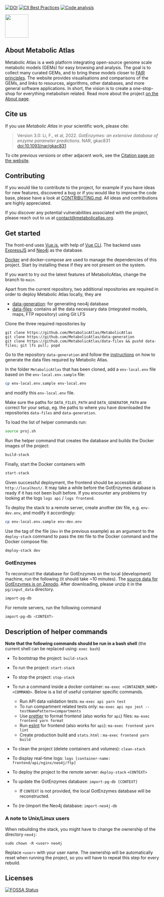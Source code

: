 [![DOI](https://zenodo.org/badge/53664497.svg)](https://zenodo.org/badge/latestdoi/53664497)
[![CII Best Practices](https://bestpractices.coreinfrastructure.org/projects/4276/badge)](https://bestpractices.coreinfrastructure.org/projects/4276)
[![Code 
analysis](https://github.com/MetabolicAtlas/MetabolicAtlas/actions/workflows/codeql-analysis.yml/badge.svg?branch=main)](https://github.com/MetabolicAtlas/MetabolicAtlas/actions/workflows/codeql-analysis.yml)

<img src="./frontend/public/apple-touch-icon-152x152.png" width="76px">

## About Metabolic Atlas

Metabolic Atlas is a web platform integrating open-source genome scale metabolic models (GEMs) for easy browsing and analysis. The goal is to collect many curated GEMs, and to bring these models closer to [FAIR principles](https://en.wikipedia.org/wiki/FAIR_data). The website provides visualisations and comparisons of the GEMs, and links to resources, algorithms, other databases, and more general software applications. In short, the vision is to create a one-stop-shop for everything metabolism related. Read more about the project [on the About page](https://metabolicatlas.org/about).

## Cite us

If you use _Metabolic Atlas_ in your scientific work, please cite:

> Version 3.0: Li, F., et al, 2022. _GotEnzymes: an extensive database of enzyme parameter predictions_. NAR, gkac831 [doi:10.1093/nar/gkac831](https://doi.org/10.1093/nar/gkac831)

To cite previous versions or other adjacent work, see the [Citation page on the website](https://metabolicatlas.org/about/platform#citation).

## Contributing

If you would like to contribute to the project, for example if you have ideas for new features, discovered a bug or if you would like to improve the code base, please have a look at [CONTRIBUTING.md](https://github.com/MetabolicAtlas/MetabolicAtlas/blob/main/CONTRIBUTING.md). All ideas and contributions are highly appreciated.

If you discover any potential vulnerabilities associated with the project, please reach out to us at [contact@metabolicatlas.org](mailto:contact@metabolicatlas.org).

## Get started

The front-end uses [Vue.js](https://vuejs.org), with help of [Vue CLI](https://cli.vuejs.org/). The backend uses [ExpressJS](https://expressjs.com/) and [Neo4j](https://neo4j.com/) as the database.

[Docker](https://www.docker.com/products/docker) and docker-compose are used to manage the dependencies of this project. Start by installing these if they are not present on the system.

If you want to try out the latest features of MetabolicAtlas, change the branch to `main`.

Apart from the current repository, two additional repositories are required in
order to deploy Metabolic Atlas locally, they are

- [data-generation](https://github.com/MetabolicAtlas/data-generation): for generating neo4j database
- [data-files](https://github.com/MetabolicAtlas/data-files): contains all the data necessary data (integrated models, maps, FTP repository) using Git LFS

Clone the three required repositories by

    git clone https://github.com/MetabolicAtlas/MetabolicAtlas
    git clone https://github.com/MetabolicAtlas/data-generation
    git clone https://github.com/MetabolicAtlas/data-files && pushd data-files; git lfs pull; popd

Go to the repository `data-generation` and follow the [instructions](https://github.com/MetabolicAtlas/data-generation#readme) on how to generate the data files required by Metabolic Atlas.

In the folder `MetabolicAtlas` that has been cloned, add a `env-local.env` file based on the `env-local.env.sample` file:

```bash
cp env-local.env.sample env-local.env
```

and modify this `env-local.env` file.

Make sure the paths for `DATA_FILES_PATH` and `DATA_GENERATOR_PATH` are correct for your setup, eg. the paths to where you have downloaded the repositories `data-files` and `data-generation`.

To load the list of helper commands run:

```bash
source proj.sh
```

Run the helper command that creates the database and builds the Docker images of the project:

```bash
build-stack
```

Finally, start the Docker containers with

```bash
start-stack
```

Given successful deployment, the frontend should be accessible at: `http://localhost/`. It may take a while before the GotEnzymes database is ready if it has not been built before. If you encounter any problems try looking at the logs `logs api` / `logs frontend`.

To deploy the stack to a remote server, create another `ENV` file, e.g. `env-dev.env`, and modify it accordingly:

```bash
cp env-local.env.sample env-dev.env
```

Use the tag of the file (`dev` in the previous example) as an argument to the `deploy-stack` command to pass the `ENV` file to the Docker command and the Docker compose file:

```bash
deploy-stack dev
```

### GotEnzymes

To reconstruct the database for GotEnzymes on the local (development) machine, run the following (it should take ~10 minutes). The [source data for GotEnzymes is on Zenodo](https://doi.org/10.5281/zenodo.15814635). After downloading, please unzip it in the `pg/input_data` directory.

```bash
import-pg-db
```

For remote servers, run the following command
```bash
import-pg-db <CONTEXT>
```

## Description of helper commands
**Note that the following commands should be run in a bash shell** (the current shell can be replaced using: `exec bash`)
- To bootstrap the project: `build-stack`
- To run the project: `start-stack`
- To stop the project: `stop-stack`
- To run a command inside a docker container: `ma-exec <CONTAINER_NAME> <COMMAND>`. Below is a list of useful container specific commands.

  - Run API data validation tests: `ma-exec api yarn test`
  - To run compartment related tests only: `ma-exec api npx jest --testNamePattern=compartments`
  - Use [prettier](CONTRIBUTING.md#prettier) to format frontend (also works for `api`) files: `ma-exec frontend yarn format`
  - Run [eslint](CONTRIBUTING.md#eslint) for frontend (also works for `api`): `ma-exec frontend yarn lint`
  - Create production build and `stats.html` : `ma-exec frontend yarn build`

- To clean the project (delete containers and volumes): `clean-stack`
- To display real-time logs: `logs [container-name: frontend/api/nginx/neo4j/ftp]`
- To deploy the project to the remote server: `deploy-stack` `<CONTEXT>`
- To update the GotEnzymes database: `import-pg-db [CONTEXT]`
  - If `CONTEXT` is not provided, the local GotEnzymes database will be reconstructed.
- To (re-)import the Neo4j database: `import-neo4j-db`

### A note to Unix/Linux users

When rebuilding the stack, you might have to change the ownership of the directory `neo4j`:

```
sudo chown -R <user> neo4j
```

Replace `<user>` with your user name. The ownership will be automatically reset when running the project, so you will have to repeat this step for every rebuild.

## Licenses

[![FOSSA Status](https://app.fossa.com/api/projects/git%2Bgithub.com%2FMetabolicAtlas%2FMetabolicAtlas.svg?type=large)](https://app.fossa.com/projects/git%2Bgithub.com%2FMetabolicAtlas%2FMetabolicAtlas?ref=badge_large)
